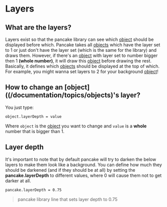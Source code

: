 # Layers

## What are the layers?

Layers exist so that the pancake library can see which [object](/documentation/topics/objects) should be displayed before which. Pancake takes all [objects](/documentation/topics/objects) which have the layer set to 1 or just don't have the layer set (which is the same for the library) and draws them. However, if there's an [object](/documentation/topics/objects) with layer set to number bigger then 1 **(whole number)**, it will draw this [object](/documentation/topics/objects) before drawing the rest. Basically, it defines which [objects](/documentation/topics/objects) should be displayed at the top of which. For example, you might wanna set layers to 2 for your background [object](/documentation/topics/objects)!

## How to change an [object]((/documentation/topics/objects)'s layer?

You just type:

`object.layerDepth = value`

Where `object` is the [object](/documentation/topics/objects) you want to change and `value` is a **whole** number that is bigger than 1.

## Layer depth

It's important to note that by default pancake will try to darken the below layers to make them look like a background. You can define how much they should be darkened (and if they should be at all) by setting the **pancake.layerDepth** to different values, where 0 will cause them not to get darker at all.

`pancake.layerDepth = 0.75`

> pancake library line that sets layer depth to 0.75
